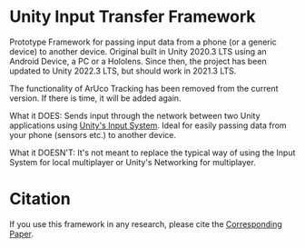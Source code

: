 # Unity Input Transfer Framework

Prototype Framework for passing input data from a phone (or a generic device) to another device. Original built in Unity 2020.3 LTS using an Android Device, a PC or a Hololens. Since then, the project has been updated to Unity 2022.3 LTS, but should work in 2021.3 LTS. 

The functionality of ArUco Tracking has been removed from the current version. If there is time, it will be added again.

What it DOES: Sends input through the network between two Unity applications using [Unity's Input System](https://docs.unity3d.com/Packages/com.unity.inputsystem@1.7/manual/Installation.html). Ideal for easily passing data from your phone (sensors etc.) to another device.

What it DOESN'T: It's not meant to replace the typical way of using the Input System for local multiplayer or Unity's Networking for multiplayer.

<h1>Citation</h1>

If you use this framework in any research, please cite the [Corresponding Paper](https://link.springer.com/chapter/10.1007/978-3-031-42280-5_27#chapter-info).
